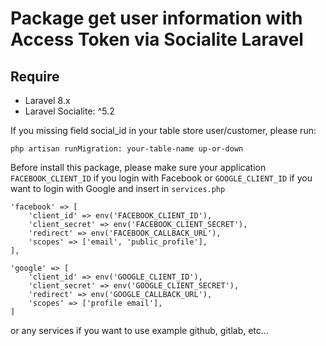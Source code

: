 # Package get user information with Access Token via Socialite Laravel
## Require
* Laravel 8.x
* Laravel Socialite: ^5.2

If you missing field social_id in your table store user/customer, please run: <br>

`php artisan runMigration: your-table-name up-or-down` <br>

Before install this package, please make sure your application `FACEBOOK_CLIENT_ID` if you login with Facebook or `GOOGLE_CLIENT_ID` if you want to login with Google and insert in `services.php`

```
'facebook' => [
    'client_id' => env('FACEBOOK_CLIENT_ID'),
    'client_secret' => env('FACEBOOK_CLIENT_SECRET'),
    'redirect' => env('FACEBOOK_CALLBACK_URL'),
    'scopes' => ['email', 'public_profile'],
],

'google' => [
    'client_id' => env('GOOGLE_CLIENT_ID'),
    'client_secret' => env('GOOGLE_CLIENT_SECRET'),
    'redirect' => env('GOOGLE_CALLBACK_URL'),
    'scopes' => ['profile email'],
]
```

or any services if you want to use example github, gitlab, etc...